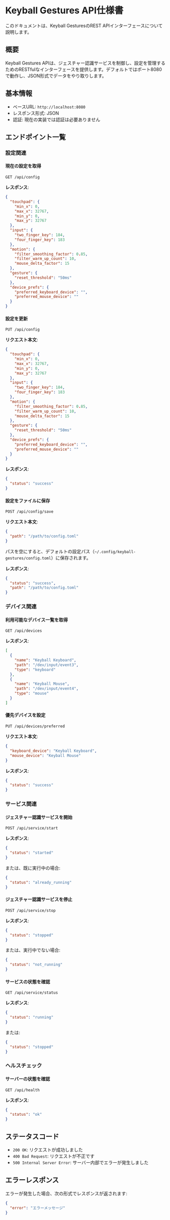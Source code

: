# Keyball Gestures API仕様書

このドキュメントは、Keyball GesturesのREST APIインターフェースについて説明します。

## 概要

Keyball Gestures APIは、ジェスチャー認識サービスを制御し、設定を管理するためのRESTfulなインターフェースを提供します。デフォルトではポート8080で動作し、JSON形式でデータをやり取りします。

## 基本情報

- ベースURL: `http://localhost:8080`
- レスポンス形式: JSON
- 認証: 現在の実装では認証は必要ありません

## エンドポイント一覧

### 設定関連

#### 現在の設定を取得

```
GET /api/config
```

**レスポンス**:

```json
{
  "touchpad": {
    "min_x": 0,
    "max_x": 32767,
    "min_y": 0,
    "max_y": 32767
  },
  "input": {
    "two_finger_key": 184,
    "four_finger_key": 183
  },
  "motion": {
    "filter_smoothing_factor": 0.85,
    "filter_warm_up_count": 10,
    "mouse_delta_factor": 15
  },
  "gesture": {
    "reset_threshold": "50ms"
  },
  "device_prefs": {
    "preferred_keyboard_device": "",
    "preferred_mouse_device": ""
  }
}
```

#### 設定を更新

```
PUT /api/config
```

**リクエスト本文**:

```json
{
  "touchpad": {
    "min_x": 0,
    "max_x": 32767,
    "min_y": 0,
    "max_y": 32767
  },
  "input": {
    "two_finger_key": 184,
    "four_finger_key": 183
  },
  "motion": {
    "filter_smoothing_factor": 0.85,
    "filter_warm_up_count": 10,
    "mouse_delta_factor": 15
  },
  "gesture": {
    "reset_threshold": "50ms"
  },
  "device_prefs": {
    "preferred_keyboard_device": "",
    "preferred_mouse_device": ""
  }
}
```

**レスポンス**:

```json
{
  "status": "success"
}
```

#### 設定をファイルに保存

```
POST /api/config/save
```

**リクエスト本文**:

```json
{
  "path": "/path/to/config.toml"
}
```

パスを空にすると、デフォルトの設定パス（`~/.config/keyball-gestures/config.toml`）に保存されます。

**レスポンス**:

```json
{
  "status": "success",
  "path": "/path/to/config.toml"
}
```

### デバイス関連

#### 利用可能なデバイス一覧を取得

```
GET /api/devices
```

**レスポンス**:

```json
[
  {
    "name": "Keyball Keyboard",
    "path": "/dev/input/event3",
    "type": "keyboard"
  },
  {
    "name": "Keyball Mouse",
    "path": "/dev/input/event4",
    "type": "mouse"
  }
]
```

#### 優先デバイスを設定

```
PUT /api/devices/preferred
```

**リクエスト本文**:

```json
{
  "keyboard_device": "Keyball Keyboard",
  "mouse_device": "Keyball Mouse"
}
```

**レスポンス**:

```json
{
  "status": "success"
}
```

### サービス関連

#### ジェスチャー認識サービスを開始

```
POST /api/service/start
```

**レスポンス**:

```json
{
  "status": "started"
}
```

または、既に実行中の場合:

```json
{
  "status": "already_running"
}
```

#### ジェスチャー認識サービスを停止

```
POST /api/service/stop
```

**レスポンス**:

```json
{
  "status": "stopped"
}
```

または、実行中でない場合:

```json
{
  "status": "not_running"
}
```

#### サービスの状態を確認

```
GET /api/service/status
```

**レスポンス**:

```json
{
  "status": "running"
}
```

または:

```json
{
  "status": "stopped"
}
```

### ヘルスチェック

#### サーバーの状態を確認

```
GET /api/health
```

**レスポンス**:

```json
{
  "status": "ok"
}
```

## ステータスコード

- `200 OK`: リクエストが成功しました
- `400 Bad Request`: リクエストが不正です
- `500 Internal Server Error`: サーバー内部でエラーが発生しました

## エラーレスポンス

エラーが発生した場合、次の形式でレスポンスが返されます:

```json
{
  "error": "エラーメッセージ"
}
